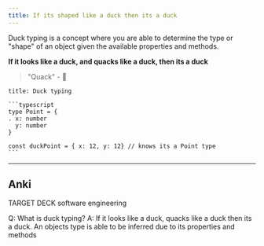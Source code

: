 ```yaml
---
title: If its shaped like a duck then its a duck
---
```

Duck typing is a concept where you are able to determine the type or "shape" of an object given the available properties and methods.

**If it looks like a duck, and quacks like a duck, then its a duck** 
> "Quack" - 🦆

````ad-note
title: Duck typing

```typescript
type Point = {
. x: number
  y: number
}

const duckPoint = { x: 12, y: 12} // knows its a Point type
```
````

---
## Anki

TARGET DECK
software engineering

Q: What is duck typing?
A: If it looks like a duck, quacks like a duck then its a duck. An objects type is able to be inferred due to its properties and methods
<!--ID: 1700560074774-->

